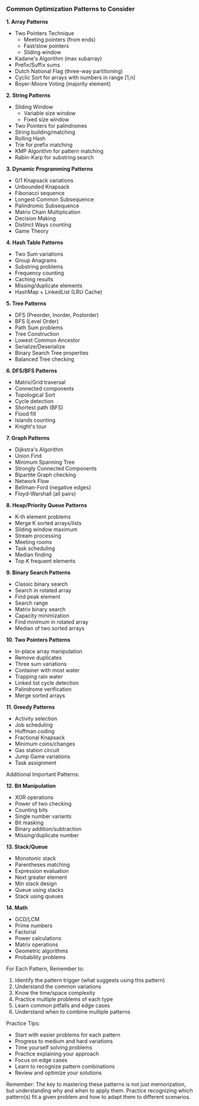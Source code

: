 ### Common Optimization Patterns to Consider

**1. Array Patterns**
- Two Pointers Technique
  - Meeting pointers (from ends)
  - Fast/slow pointers
  - Sliding window
- Kadane's Algorithm (max subarray)
- Prefix/Suffix sums
- Dutch National Flag (three-way partitioning)
- Cyclic Sort for arrays with numbers in range [1,n]
- Boyer-Moore Voting (majority element)

**2. String Patterns**
- Sliding Window
  - Variable size window
  - Fixed size window
- Two Pointers for palindromes
- String building/matching
- Rolling Hash
- Trie for prefix matching
- KMP Algorithm for pattern matching
- Rabin-Karp for substring search

**3. Dynamic Programming Patterns**
- 0/1 Knapsack variations
- Unbounded Knapsack
- Fibonacci sequence
- Longest Common Subsequence
- Palindromic Subsequence
- Matrix Chain Multiplication
- Decision Making
- Distinct Ways counting
- Game Theory

**4. Hash Table Patterns**
- Two Sum variations
- Group Anagrams
- Substring problems
- Frequency counting
- Caching results
- Missing/duplicate elements
- HashMap + LinkedList (LRU Cache)

**5. Tree Patterns**
- DFS (Preorder, Inorder, Postorder)
- BFS (Level Order)
- Path Sum problems
- Tree Construction
- Lowest Common Ancestor
- Serialize/Deserialize
- Binary Search Tree properties
- Balanced Tree checking

**6. DFS/BFS Patterns**
- Matrix/Grid traversal
- Connected components
- Topological Sort
- Cycle detection
- Shortest path (BFS)
- Flood fill
- Islands counting
- Knight's tour

**7. Graph Patterns**
- Dijkstra's Algorithm
- Union Find
- Minimum Spanning Tree
- Strongly Connected Components
- Bipartite Graph checking
- Network Flow
- Bellman-Ford (negative edges)
- Floyd-Warshall (all pairs)

**8. Heap/Priority Queue Patterns**
- K-th element problems
- Merge K sorted arrays/lists
- Sliding window maximum
- Stream processing
- Meeting rooms
- Task scheduling
- Median finding
- Top K frequent elements

**9. Binary Search Patterns**
- Classic binary search
- Search in rotated array
- Find peak element
- Search range
- Matrix binary search
- Capacity minimization
- Find minimum in rotated array
- Median of two sorted arrays

**10. Two Pointers Patterns**
- In-place array manipulation
- Remove duplicates
- Three sum variations
- Container with most water
- Trapping rain water
- Linked list cycle detection
- Palindrome verification
- Merge sorted arrays

**11. Greedy Patterns**
- Activity selection
- Job scheduling
- Huffman coding
- Fractional Knapsack
- Minimum coins/changes
- Gas station circuit
- Jump Game variations
- Task assignment

Additional Important Patterns:

**12. Bit Manipulation**
- XOR operations
- Power of two checking
- Counting bits
- Single number variants
- Bit masking
- Binary addition/subtraction
- Missing/duplicate number

**13. Stack/Queue**
- Monotonic stack
- Parentheses matching
- Expression evaluation
- Next greater element
- Min stack design
- Queue using stacks
- Stack using queues

**14. Math**
- GCD/LCM
- Prime numbers
- Factorial
- Power calculations
- Matrix operations
- Geometric algorithms
- Probability problems

For Each Pattern, Remember to:
1. Identify the pattern trigger (what suggests using this pattern)
2. Understand the common variations
3. Know the time/space complexity
4. Practice multiple problems of each type
5. Learn common pitfalls and edge cases
6. Understand when to combine multiple patterns

Practice Tips:
- Start with easier problems for each pattern
- Progress to medium and hard variations
- Time yourself solving problems
- Practice explaining your approach
- Focus on edge cases
- Learn to recognize pattern combinations
- Review and optimize your solutions

Remember: The key to mastering these patterns is not just memorization, but understanding why and when to apply them. Practice recognizing which pattern(s) fit a given problem and how to adapt them to different scenarios.